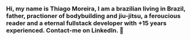 ### Hi, my name is Thiago Moreira, I am a brazilian living in Brazil, father, practioner of bodybuilding and jiu-jitsu, a feroucious reader and a eternal fullstack developer with +15 years experienced. Contact-me on <a haref="https://www.linkedin.com/in/ttrmoreira/">LinkedIn</a>. 👋

<!--
**ttrmoreira/ttrmoreira** is a ✨ _special_ ✨ repository because its `README.md` (this file) appears on your GitHub profile.

Here are some ideas to get you started:

- 🔭 I’m currently working on ...
- 🌱 I’m currently learning ...
- 👯 I’m looking to collaborate on ...
- 🤔 I’m looking for help with ...
- 💬 Ask me about ...
- 📫 How to reach me: ...
- 😄 Pronouns: ...
- ⚡ Fun fact: ...
-->

